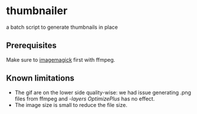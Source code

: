 # thumbnailer
a batch script to generate thumbnails in place

## Prerequisites
Make sure to [imagemagick](https://www.imagemagick.org/script/download.php) first with ffmpeg.

## Known limitations
* The gif are on the lower side quality-wise: we had issue generating .png files from ffmpeg and *-layers OptimizePlus* has no effect. 
* The image size is small to reduce the file size.

